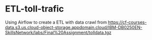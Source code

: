 # ETL-toll-trafic
Using Airflow to create a ETL with data crawl from https://cf-courses-data.s3.us.cloud-object-storage.appdomain.cloud/IBM-DB0250EN-SkillsNetwork/labs/Final%20Assignment/tolldata.tgz
